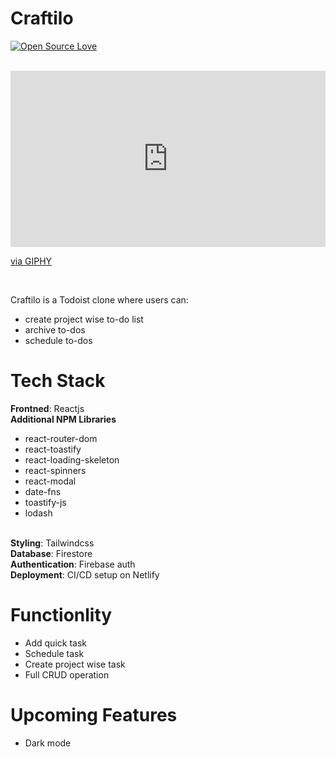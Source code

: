 # Craftilo

[![Open Source Love](https://badges.frapsoft.com/os/v2/open-source.svg?v=103)](https://github.com/mohibk)



<br>

<div style="width:100%;height:0;padding-bottom:56%;position:relative;"><iframe src="https://giphy.com/embed/3KMvYQDPWPHlLDQUpV" width="100%" height="100%" style="position:absolute" frameBorder="0" class="giphy-embed" allowFullScreen></iframe></div><p><a href="https://giphy.com/gifs/3KMvYQDPWPHlLDQUpV">via GIPHY</a></p>

<br>



Craftilo is a Todoist clone where users can:

- create project wise to-do list
- archive to-dos
- schedule to-dos

# Tech Stack

<b>Frontned</b>: Reactjs
<br>
<b>Additional NPM Libraries</b>

- react-router-dom
- react-toastify
- react-loading-skeleton
- react-spinners
- react-modal
- date-fns
- toastify-js
- lodash

<br>
<b>Styling</b>: Tailwindcss
<br>
<b>Database</b>: Firestore
<br>
<b>Authentication</b>: Firebase auth
<br>
<b>Deployment</b>: CI/CD setup on Netlify

  # Functionlity

- Add quick task
- Schedule task
- Create project wise task
- Full CRUD operation

# Upcoming Features

- Dark mode
